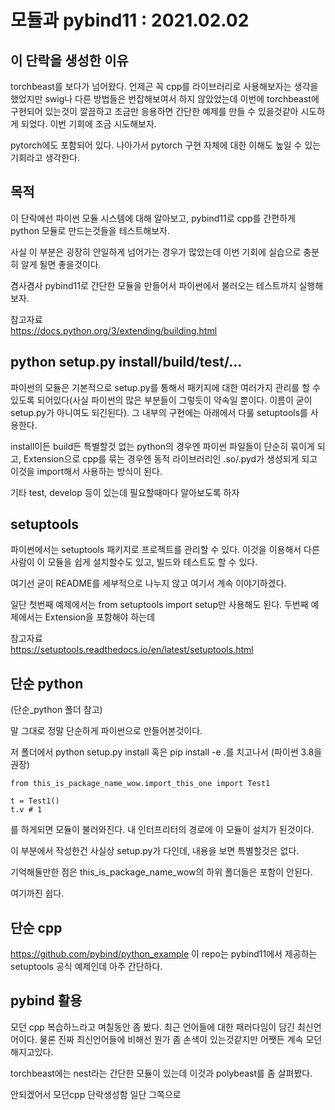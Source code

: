 # 모듈과 pybind11 : 2021.02.02

## 이 단락을 생성한 이유

torchbeast를 보다가 넘어왔다. 언제곤 꼭 cpp를 라이브러리로 사용해보자는 생각을 했었지만 swig나 다른 방법들은 번잡해보여서 하지 않았었는데 이번에 torchbeast에 구현되어 있는것이 깔끔하고 조금만 응용하면 간단한 예제를 만들 수 있을것같아 시도하게 되었다. 이번 기회에 조금 시도해보자.

pytorch에도 포함되어 있다. 나아가서 pytorch 구현 자체에 대한 이해도 높일 수 있는 기회라고 생각한다. 

## 목적

이 단락에선 파이썬 모듈 시스템에 대해 알아보고, pybind11로 cpp를 간편하게 python 모듈로 만드는것들을 테스트해보자.

사실 이 부분은 굉장히 안일하게 넘어가는 경우가 많았는데 이번 기회에 실습으로 충분히 알게 될면 좋을것이다.

겸사겸사 pybind11로 간단한 모듈을 만들어서 파이썬에서 불러오는 테스트까지 실행해보자.

참고자료  
https://docs.python.org/3/extending/building.html


## python setup.py install/build/test/...

파이썬의 모듈은 기본적으로 setup.py를 통해서 패키지에 대한 여러가지 관리를 할 수 있도록 되어있다(사실 파이썬의 많은 부분들이 그렇듯이 약속일 뿐이다. 이름이 굳이 setup.py가 아니여도 되긴된다). 그 내부의 구현에는 아래에서 다룰 setuptools를 사용한다.

install이든 build든 특별할것 없는 python의 경우엔 파이썬 파일들이 단순히 묶이게 되고, Extension으로 cpp를 묶는 경우엔 동적 라이브러리인 .so/.pyd가 생성되게 되고 이것을 import해서 사용하는 방식이 된다.

기타 test, develop 등이 있는데 필요할때마다 알아보도록 하자

## setuptools

파이썬에서는 setuptools 패키지로 프로젝트를 관리할 수 있다. 이것을 이용해서 다른사람이 이 모듈을 쉽게 설치할수도 있고, 빌드와 테스트도 할 수 있다.

여기선 굳이 README를 세부적으로 나누지 않고 여기서 계속 이야기하겠다.

일단 첫번째 예제에서는 from setuptools import setup만 사용해도 된다. 
두번째 예제에서는 Extension을 포함해야 하는데 

참고자료  
https://setuptools.readthedocs.io/en/latest/setuptools.html


## 단순 python
(단순_python 폴더 참고)

말 그대로 정말 단순하게 파이썬으로 만들어본것이다. 

저 폴더에서 python setup.py install 혹은 pip install -e .를 치고나서
(파이썬 3.8을 권장)

```
from this_is_package_name_wow.import_this_one import Test1

t = Test1()
t.v # 1
```
를 하게되면 모듈이 불러와진다. 내 인터프리터의 경로에 이 모듈이 설치가 된것이다. 

이 부분에서 작성한건 사실상 setup.py가 다인데, 내용을 보면 특별할것은 없다. 

기억해둘만한 점은 this_is_package_name_wow의 하위 폴더들은 포함이 안된다.

여기까진 쉽다.


## 단순 cpp

https://github.com/pybind/python_example
이 repo는 pybind11에서 제공하는 setuptools 공식 예제인데 아주 간단하다.



## pybind 활용

모던 cpp 복습하느라고 며칠동안 좀 봤다. 최근 언어들에 대한 패러다임이 담긴 최신언어이다. 물론 진짜 최신언어들에 비해선 뭔가 좀 손색이 있는것같지만 어쨋든 계속 모던 해지고있다.

torchbeast에는 nest라는 간단한 모듈이 있는데 이것과 polybeast를 좀 살펴봤다.

안되겠어서 모던cpp 단락생성함 일단 그쪽으로

